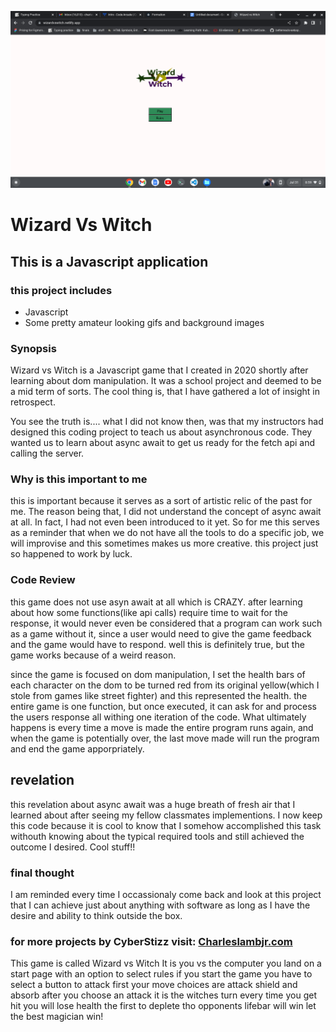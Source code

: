 

![](./Screenshot%202023-07-31%208.59.22%20PM.png)


#             **Wizard Vs Witch**

## This is a Javascript application

### this project includes
* Javascript
* Some pretty amateur looking gifs and background images


### Synopsis
Wizard vs Witch is a Javascript game that I created in 2020 shortly after learning about dom manipulation. It was a school project and deemed to be a mid term of sorts. The cool thing is, that I have gathered a lot of insight
in retrospect. 

You see the truth is.... what I did not know then, was that my instructors had designed this coding project to teach us about asynchronous code. They wanted us
to learn about async await to get us ready for the fetch api and calling the server.

### Why is this important to me
this is important because it serves as a sort of artistic relic of the past for me. The reason being that, I did not understand the concept of async await at all. In fact, I had not even been introduced to it yet. So for me this serves as a reminder that when we do not have all the tools to do a specific job, we will improvise and this sometimes makes us more creative. this project just so happened to work by luck.


### Code Review

this game does not use asyn await at all which is CRAZY. after learning about how some functions(like api calls) require time to wait for the response, it would never even be considered that a program can work such as a game without it, since a user would need to give the game feedback and the game would have to respond. well this is definitely true, but the game works because of a weird reason. 

since the game is focused on dom manipulation, I set the health bars of each character on the dom to be turned red from its original yellow(which I stole from games like street fighter) and this represented the health. the entire game is one function, but once executed, it can ask for and process the users response all withing one iteration of the code. What ultimately happens is every time a move is made the entire program runs again, and when the game is potentially over, the last move made will run the program and end the game apporpriately.


## revelation
this revelation about async await was a huge breath of fresh air that I learned about after seeing my fellow classmates implementions. I now keep this code because it is cool to know that I somehow accomplished this task withouth knowing about the typical required tools and still achieved the outcome I desired. Cool stuff!!


### final thought
I am reminded every time I occassionaly come back and look at this project that I can achieve just about anything with software as long as I have the desire and ability to think outside the box.


### for more projects by CyberStizz visit: [Charleslambjr.com](https://www.charleslambjr.com/)





This game is called Wizard vs Witch
It is you vs the computer
you land on a start page with an option to select rules
if you start the game you have to select a button to attack first
your move choices are attack shield and absorb after you choose an attack it is the witches turn
every time you get hit you will lose health
the first to deplete tho opponents lifebar will win
let the best magician win!
